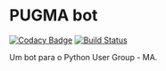 # PUGMA bot

[![Codacy Badge](https://api.codacy.com/project/badge/Grade/a3f8d9827ada441ca0d815fbff6bed35)](https://app.codacy.com/app/mschonfinkel/PUGMA-bot?utm_source=github.com&utm_medium=referral&utm_content=mschonfinkel/PUGMA-bot&utm_campaign=badger)
[![Build Status](https://travis-ci.org/pug-ma/PUGMA-bot.svg?branch=master)](https://travis-ci.org/pug-ma/PUGMA-bot)

Um bot para o Python User Group - MA.
